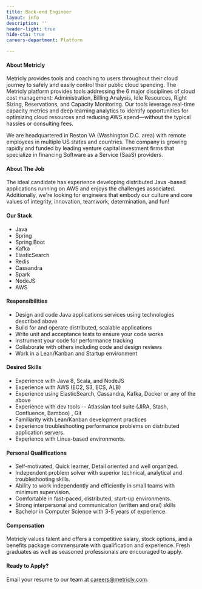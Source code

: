 ```yaml
---
title: Back-end Engineer
layout: info
description: ''
header-light: true
hide-cta: true
careers-department: Platform

---
```

#### About Metricly

Metricly provides tools and coaching to users throughout their cloud journey to safely and easily control their public cloud spending. The Metricly platform provides tools addressing the 6 major disciplines of cloud cost management: Administration, Billing Analysis, Idle Resources, Right Sizing, Reservations, and Capacity Monitoring. Our tools leverage real-time capacity metrics and deep learning analytics to identify opportunities for optimizing cloud resources and reducing AWS spend—without the typical hassles or consulting fees.

We are headquartered in Reston VA (Washington D.C. area) with remote employees in multiple US states and countries. The company is growing rapidly and funded by leading venture capital investment firms that specialize in financing Software as a Service (SaaS) providers.

#### About The Job

The ideal candidate has experience developing distributed Java -based applications running on AWS and enjoys the challenges associated. Additionally, we're looking for engineers that embody our culture and core values of integrity, innovation, teamwork, determination, and fun!

#### Our Stack

* Java
* Spring
* Spring Boot
* Kafka
* ElasticSearch
* Redis
* Cassandra
* Spark
* NodeJS
* AWS

#### Responsibilities

* Design and code Java applications services using technologies described above
* Build for and operate distributed, scalable applications
* Write unit and acceptance tests to ensure your code works
* Instrument your code for performance tracking
* Collaborate with others including code and design reviews
* Work in a Lean/Kanban and Startup environment

#### Desired Skills

* Experience with Java 8, Scala, and NodeJS
* Experience with AWS (EC2, S3, ECS, ALB)
* Experience using ElasticSearch, Cassandra, Kafka, Docker or any of the above
* Experience with dev tools -- Atlassian tool suite (JIRA, Stash, Confluence, Bamboo) , Git
* Familiarity with Lean/Kanban development practices
* Experience troubleshooting performance problems on distributed application servers.
* Experience with Linux-based environments.

#### Personal Qualifications

* Self-motivated, Quick learner, Detail oriented and well organized.
* Independent problem solver with superior technical, analytical and troubleshooting skills.
* Ability to work independently and efficiently in small teams with minimum supervision.
* Comfortable in fast-paced, distributed, start-up environments.
* Strong interpersonal and communication (written and oral) skills
* Bachelor in Computer Science with 3-5 years of experience.

#### Compensation

Metricly values talent and offers a competitive salary, stock options, and a benefits package commensurate with qualification and experience. Fresh graduates as well as seasoned professionals are encouraged to apply.

#### Ready to Apply?

Email your resume to our team at [careers@metricly.com](mailto:careers@metricly.com).